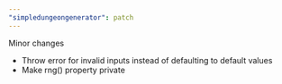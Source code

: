 ```yaml
---
"simpledungeongenerator": patch
---
```


Minor changes

-   Throw error for invalid inputs instead of defaulting to default values
-   Make rng() property private
